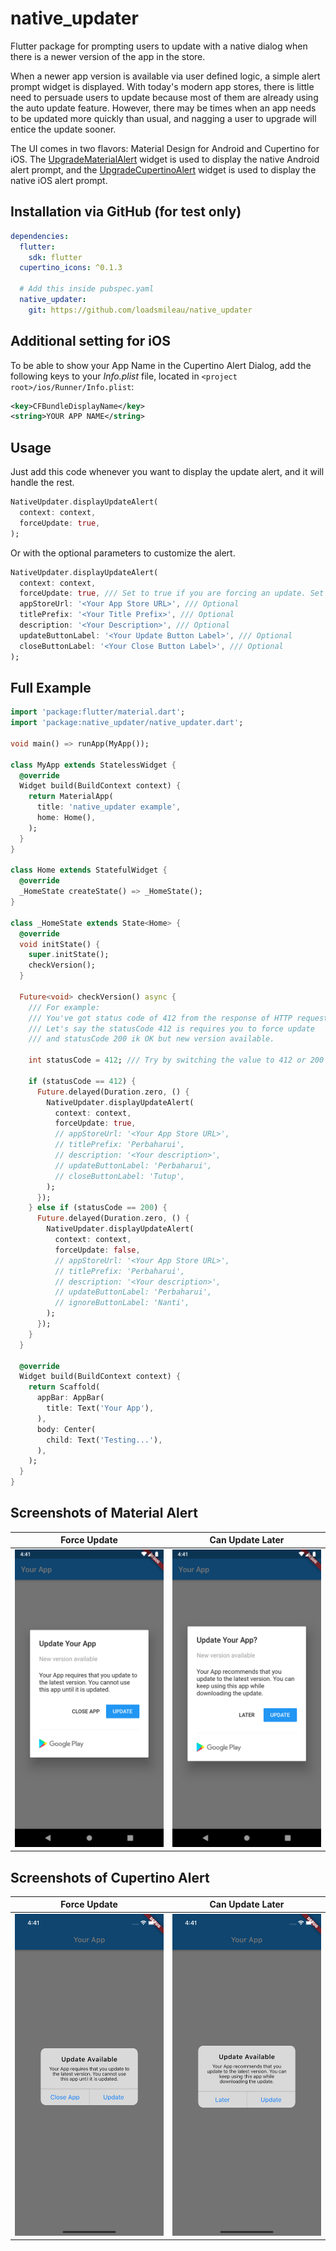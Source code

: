 # native_updater

Flutter package for prompting users to update with a native dialog when there is a newer version of the app in the store.

When a newer app version is available via user defined logic, a simple alert prompt widget is displayed. With today's modern app stores, there is little need to persuade users to update because most of them are already using the auto update feature. However, there may be times when an app needs to be updated more quickly than usual, and nagging a user to upgrade will entice the update sooner.

The UI comes in two flavors: Material Design for Android and Cupertino for iOS. The [UpgradeMaterialAlert](#material-alert-example) widget is used to display the
native Android alert prompt, and the [UpgradeCupertinoAlert](#cupertino-alert-example) widget is used to display the native iOS alert prompt.

## Installation via GitHub (for test only)

```yaml
dependencies:
  flutter:
    sdk: flutter
  cupertino_icons: ^0.1.3

  # Add this inside pubspec.yaml
  native_updater:
    git: https://github.com/loadsmileau/native_updater
```

## Additional setting for iOS

To be able to show your App Name in the Cupertino Alert Dialog, add the following keys to your _Info.plist_ file, located in `<project root>/ios/Runner/Info.plist`:

```xml
<key>CFBundleDisplayName</key>
<string>YOUR APP NAME</string>
```

## Usage

Just add this code whenever you want to display the update alert, and it will handle the rest.

```dart
NativeUpdater.displayUpdateAlert(
  context: context,
  forceUpdate: true,
);
```

Or with the optional parameters to customize the alert.

```dart
NativeUpdater.displayUpdateAlert(
  context: context,
  forceUpdate: true, /// Set to true if you are forcing an update. Set to false if you are giving an option to update later.
  appStoreUrl: '<Your App Store URL>', /// Optional
  titlePrefix: '<Your Title Prefix>', /// Optional
  description: '<Your Description>', /// Optional
  updateButtonLabel: '<Your Update Button Label>', /// Optional
  closeButtonLabel: '<Your Close Button Label>', /// Optional
);
```

## Full Example

```dart
import 'package:flutter/material.dart';
import 'package:native_updater/native_updater.dart';

void main() => runApp(MyApp());

class MyApp extends StatelessWidget {
  @override
  Widget build(BuildContext context) {
    return MaterialApp(
      title: 'native_updater example',
      home: Home(),
    );
  }
}

class Home extends StatefulWidget {
  @override
  _HomeState createState() => _HomeState();
}

class _HomeState extends State<Home> {
  @override
  void initState() {
    super.initState();
    checkVersion();
  }

  Future<void> checkVersion() async {
    /// For example:
    /// You've got status code of 412 from the response of HTTP request.
    /// Let's say the statusCode 412 is requires you to force update
    /// and statusCode 200 ik OK but new version available.

    int statusCode = 412; /// Try by switching the value to 412 or 200

    if (statusCode == 412) {
      Future.delayed(Duration.zero, () {
        NativeUpdater.displayUpdateAlert(
          context: context,
          forceUpdate: true,
          // appStoreUrl: '<Your App Store URL>',
          // titlePrefix: 'Perbaharui',
          // description: '<Your description>',
          // updateButtonLabel: 'Perbaharui',
          // closeButtonLabel: 'Tutup',
        );
      });
    } else if (statusCode == 200) {
      Future.delayed(Duration.zero, () {
        NativeUpdater.displayUpdateAlert(
          context: context,
          forceUpdate: false,
          // appStoreUrl: '<Your App Store URL>',
          // titlePrefix: 'Perbaharui',
          // description: '<Your description>',
          // updateButtonLabel: 'Perbaharui',
          // ignoreButtonLabel: 'Nanti',
        );
      });
    }
  }

  @override
  Widget build(BuildContext context) {
    return Scaffold(
      appBar: AppBar(
        title: Text('Your App'),
      ),
      body: Center(
        child: Text('Testing...'),
      ),
    );
  }
}
```

## Screenshots of Material Alert

|                 Force Update                 |               Can Update Later               |
| :------------------------------------------: | :------------------------------------------: |
| ![image](screenshots/material_example_1.png) | ![image](screenshots/material_example_2.png) |

## Screenshots of Cupertino Alert

|                 Force Update                  |               Can Update Later                |
| :-------------------------------------------: | :-------------------------------------------: |
| ![image](screenshots/cupertino_example_1.png) | ![image](screenshots/cupertino_example_2.png) |

